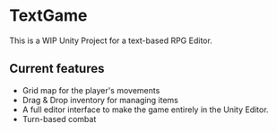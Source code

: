 TextGame
=======

This is a WIP Unity Project for a text-based RPG Editor. 

## Current features 

* Grid map for the player's movements
* Drag & Drop inventory for managing items
* A full editor interface to make the game entirely in the Unity Editor.
* Turn-based combat


